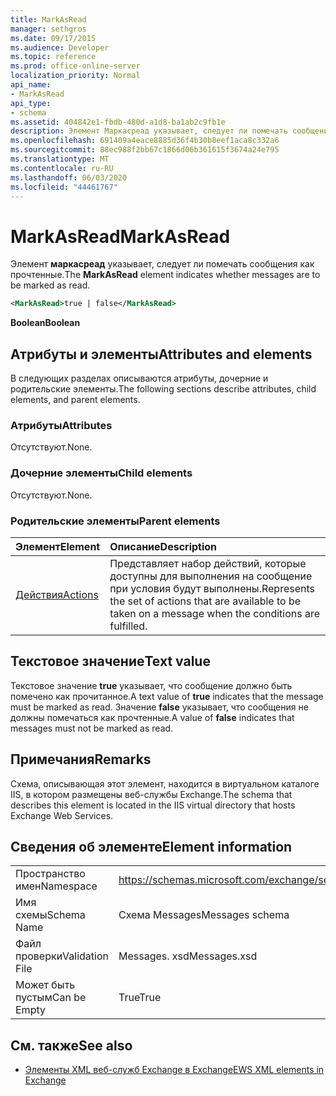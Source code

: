 ```yaml
---
title: MarkAsRead
manager: sethgros
ms.date: 09/17/2015
ms.audience: Developer
ms.topic: reference
ms.prod: office-online-server
localization_priority: Normal
api_name:
- MarkAsRead
api_type:
- schema
ms.assetid: 404842e1-fbdb-480d-a1d8-ba1ab2c9fb1e
description: Элемент Маркасреад указывает, следует ли помечать сообщения как прочтенные.
ms.openlocfilehash: 691409a4eace8885d36f4b30b8eef1aca8c332a6
ms.sourcegitcommit: 88ec988f2bb67c1866d06b361615f3674a24e795
ms.translationtype: MT
ms.contentlocale: ru-RU
ms.lasthandoff: 06/03/2020
ms.locfileid: "44461767"
---
```

# <a name="markasread"></a><span data-ttu-id="15acc-103">MarkAsRead</span><span class="sxs-lookup"><span data-stu-id="15acc-103">MarkAsRead</span></span>

<span data-ttu-id="15acc-104">Элемент **маркасреад** указывает, следует ли помечать сообщения как прочтенные.</span><span class="sxs-lookup"><span data-stu-id="15acc-104">The **MarkAsRead** element indicates whether messages are to be marked as read.</span></span> 
  
```XML
<MarkAsRead>true | false</MarkAsRead>
```

 <span data-ttu-id="15acc-105">**Boolean**</span><span class="sxs-lookup"><span data-stu-id="15acc-105">**Boolean**</span></span>
## <a name="attributes-and-elements"></a><span data-ttu-id="15acc-106">Атрибуты и элементы</span><span class="sxs-lookup"><span data-stu-id="15acc-106">Attributes and elements</span></span>

<span data-ttu-id="15acc-107">В следующих разделах описываются атрибуты, дочерние и родительские элементы.</span><span class="sxs-lookup"><span data-stu-id="15acc-107">The following sections describe attributes, child elements, and parent elements.</span></span>
  
### <a name="attributes"></a><span data-ttu-id="15acc-108">Атрибуты</span><span class="sxs-lookup"><span data-stu-id="15acc-108">Attributes</span></span>

<span data-ttu-id="15acc-109">Отсутствуют.</span><span class="sxs-lookup"><span data-stu-id="15acc-109">None.</span></span>
  
### <a name="child-elements"></a><span data-ttu-id="15acc-110">Дочерние элементы</span><span class="sxs-lookup"><span data-stu-id="15acc-110">Child elements</span></span>

<span data-ttu-id="15acc-111">Отсутствуют.</span><span class="sxs-lookup"><span data-stu-id="15acc-111">None.</span></span>
  
### <a name="parent-elements"></a><span data-ttu-id="15acc-112">Родительские элементы</span><span class="sxs-lookup"><span data-stu-id="15acc-112">Parent elements</span></span>

|<span data-ttu-id="15acc-113">**Элемент**</span><span class="sxs-lookup"><span data-stu-id="15acc-113">**Element**</span></span>|<span data-ttu-id="15acc-114">**Описание**</span><span class="sxs-lookup"><span data-stu-id="15acc-114">**Description**</span></span>|
|:-----|:-----|
|[<span data-ttu-id="15acc-115">Действия</span><span class="sxs-lookup"><span data-stu-id="15acc-115">Actions</span></span>](actions.md) <br/> |<span data-ttu-id="15acc-116">Представляет набор действий, которые доступны для выполнения на сообщение при условия будут выполнены.</span><span class="sxs-lookup"><span data-stu-id="15acc-116">Represents the set of actions that are available to be taken on a message when the conditions are fulfilled.</span></span>  <br/> |
   
## <a name="text-value"></a><span data-ttu-id="15acc-117">Текстовое значение</span><span class="sxs-lookup"><span data-stu-id="15acc-117">Text value</span></span>

<span data-ttu-id="15acc-118">Текстовое значение **true** указывает, что сообщение должно быть помечено как прочитанное.</span><span class="sxs-lookup"><span data-stu-id="15acc-118">A text value of **true** indicates that the message must be marked as read.</span></span> <span data-ttu-id="15acc-119">Значение **false** указывает, что сообщения не должны помечаться как прочтенные.</span><span class="sxs-lookup"><span data-stu-id="15acc-119">A value of **false** indicates that messages must not be marked as read.</span></span> 
  
## <a name="remarks"></a><span data-ttu-id="15acc-120">Примечания</span><span class="sxs-lookup"><span data-stu-id="15acc-120">Remarks</span></span>

<span data-ttu-id="15acc-121">Схема, описывающая этот элемент, находится в виртуальном каталоге IIS, в котором размещены веб-службы Exchange.</span><span class="sxs-lookup"><span data-stu-id="15acc-121">The schema that describes this element is located in the IIS virtual directory that hosts Exchange Web Services.</span></span>
  
## <a name="element-information"></a><span data-ttu-id="15acc-122">Сведения об элементе</span><span class="sxs-lookup"><span data-stu-id="15acc-122">Element information</span></span>

|||
|:-----|:-----|
|<span data-ttu-id="15acc-123">Пространство имен</span><span class="sxs-lookup"><span data-stu-id="15acc-123">Namespace</span></span>  <br/> |https://schemas.microsoft.com/exchange/services/2006/messages  <br/> |
|<span data-ttu-id="15acc-124">Имя схемы</span><span class="sxs-lookup"><span data-stu-id="15acc-124">Schema Name</span></span>  <br/> |<span data-ttu-id="15acc-125">Схема Messages</span><span class="sxs-lookup"><span data-stu-id="15acc-125">Messages schema</span></span>  <br/> |
|<span data-ttu-id="15acc-126">Файл проверки</span><span class="sxs-lookup"><span data-stu-id="15acc-126">Validation File</span></span>  <br/> |<span data-ttu-id="15acc-127">Messages. xsd</span><span class="sxs-lookup"><span data-stu-id="15acc-127">Messages.xsd</span></span>  <br/> |
|<span data-ttu-id="15acc-128">Может быть пустым</span><span class="sxs-lookup"><span data-stu-id="15acc-128">Can be Empty</span></span>  <br/> |<span data-ttu-id="15acc-129">True</span><span class="sxs-lookup"><span data-stu-id="15acc-129">True</span></span>  <br/> |
   
## <a name="see-also"></a><span data-ttu-id="15acc-130">См. также</span><span class="sxs-lookup"><span data-stu-id="15acc-130">See also</span></span>



- [<span data-ttu-id="15acc-131">Элементы XML веб-служб Exchange в Exchange</span><span class="sxs-lookup"><span data-stu-id="15acc-131">EWS XML elements in Exchange</span></span>](ews-xml-elements-in-exchange.md)

